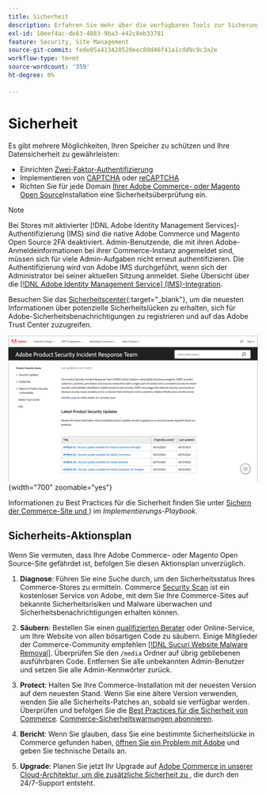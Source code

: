 ```yaml
---
title: Sicherheit
description: Erfahren Sie mehr über die verfügbaren Tools zur Sicherung Ihrer Stores und Daten und Richtlinien für einen Sicherheitsaktionsplan, wenn Sie einen Kompromiss erkennen.
exl-id: 10eef4ac-de83-4083-9ba3-e42c8eb33781
feature: Security, Site Management
source-git-commit: fede05a413428520eec89d46f41a1cdd9c9c3a2e
workflow-type: tm+mt
source-wordcount: '359'
ht-degree: 0%

---
```


# Sicherheit

Es gibt mehrere Möglichkeiten, Ihren Speicher zu schützen und Ihre Datensicherheit zu gewährleisten:

- Einrichten [Zwei-Faktor-Authentifizierung](security-two-factor-authentication.md)
- Implementieren von [CAPTCHA](security-captcha.md) oder [reCAPTCHA](security-google-recaptcha.md)
- Richten Sie für jede Domain [ Ihrer Adobe Commerce- oder Magento Open Source](security-scan.md)Installation eine Sicherheitsüberprüfung ein.

>[!NOTE]
>
>Bei Stores mit aktivierter [!DNL Adobe Identity Management Services]-Authentifizierung (IMS) sind die native Adobe Commerce und Magento Open Source 2FA deaktiviert. Admin-Benutzende, die mit ihren Adobe-Anmeldeinformationen bei ihrer Commerce-Instanz angemeldet sind, müssen sich für viele Admin-Aufgaben nicht erneut authentifizieren. Die Authentifizierung wird von Adobe IMS durchgeführt, wenn sich der Administrator bei seiner aktuellen Sitzung anmeldet. Siehe Übersicht über die [[!DNL Adobe Identity Management Service] (IMS)-Integration](../getting-started/adobe-ims-integration-overview.md).

Besuchen Sie das [Sicherheitscenter](https://helpx.adobe.com/de/security.html){:target="_blank"}, um die neuesten Informationen über potenzielle Sicherheitslücken zu erhalten, sich für Adobe-Sicherheitsbenachrichtigungen zu registrieren und auf das Adobe Trust Center zuzugreifen.

![Sicherheitszentrum](./assets/product-security-home.png){width="700" zoomable="yes"}

Informationen zu Best Practices für die Sicherheit finden Sie unter [Sichern der Commerce-Site und ](https://experienceleague.adobe.com/docs/commerce-operations/implementation-playbook/best-practices/launch/security-best-practices.html?lang=de)) im _Implementierungs-Playbook_.

## Sicherheits-Aktionsplan

Wenn Sie vermuten, dass Ihre Adobe Commerce- oder Magento Open Source-Site gefährdet ist, befolgen Sie diesen Aktionsplan unverzüglich.

1. **Diagnose**: Führen Sie eine Suche durch, um den Sicherheitsstatus Ihres Commerce-Stores zu ermitteln. Commerce [Security Scan](security-scan.md) ist ein kostenloser Service von Adobe, mit dem Sie Ihre Commerce-Sites auf bekannte Sicherheitsrisiken und Malware überwachen und Sicherheitsbenachrichtigungen erhalten können.

1. **Säubern**: Bestellen Sie einen [qualifizierten Berater](https://solutionpartners.adobe.com/s/directory/?partner_type=1) oder Online-Service, um Ihre Website von allen bösartigen Code zu säubern. Einige Mitglieder der Commerce-Community empfehlen [[!DNL Sucuri Website Malware Removal]](https://sucuri.net/website-antivirus/malware-removal). Überprüfen Sie den `/media` Ordner auf übrig gebliebenen ausführbaren Code. Entfernen Sie alle unbekannten Admin-Benutzer und setzen Sie alle Admin-Kennwörter zurück.

1. **Protect**: Halten Sie Ihre Commerce-Installation mit der neuesten Version auf dem neuesten Stand. Wenn Sie eine ältere Version verwenden, wenden Sie alle Sicherheits-Patches an, sobald sie verfügbar werden. Überprüfen und befolgen Sie die [Best Practices für die Sicherheit von Commerce](https://www.adobe.com/content/dam/cc/en/trust-center/ungated/whitepapers/experience-cloud/adobe-commerce-best-practices-guide.pdf). [Commerce-Sicherheitswarnungen abonnieren](https://www.adobe.com/subscription/adbeSecurityNotifications.html).

1. **Bericht**: Wenn Sie glauben, dass Sie eine bestimmte Sicherheitslücke in Commerce gefunden haben, [öffnen Sie ein Problem mit Adobe](https://hackerone.com/adobe?type=team) und geben Sie technische Details an.

1. **Upgrade**: Planen Sie jetzt Ihr Upgrade auf [Adobe Commerce in unserer Cloud-Architektur, um die zusätzliche Sicherheit zu ](https://business.adobe.com/products/magento/cloud-delivery.html), die durch den 24/7-Support entsteht.
